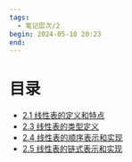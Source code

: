 ```yaml
---
tags:
  - 笔记层次/2
begin: 2024-05-18 20:23
end:
---
```


# 目录

- [2.1 线性表的定义和特点](2.1%20线性表的定义和特点.md)
- [2.3 线性表的类型定义](2.3%20线性表的类型定义.md)
- [2.4 线性表的顺序表示和实现](2.4%20线性表的顺序表示和实现.md)
- [2.5 线性表的链式表示和实现](2.5%20线性表的链式表示和实现.md)
